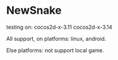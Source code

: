 # NewSnake
testing on:
    cocos2d-x-3.11
    cocos2d-x-3.14
    
All support, on platforms: linux, android.

Else platforms: not support local game.
